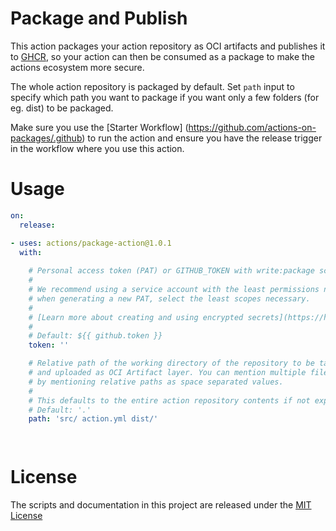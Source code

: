 <p align="center">
  <a href="https://github.com/ruchika-org/package-action"></a>
</p>

# Package and Publish

This action packages your action repository as OCI artifacts and publishes it to [GHCR](ghcr.io), so your action can then be consumed as a package to make the actions ecosystem more secure.

The whole action repository is packaged by default. Set `path` input to specify which path you want to package if you want only a few folders (for eg. dist) to be packaged.

Make sure you use the [Starter Workflow] (https://github.com/actions-on-packages/.github) to run the action and ensure you have the release trigger in the workflow where you use this action. 

# Usage

<!-- start usage -->
```yaml
on: 
  release: 

- uses: actions/package-action@1.0.1
  with:
  
    # Personal access token (PAT) or GITHUB_TOKEN with write:package scope used to upload the package to GHCR. The GITHUB_TOKEN is taken by default.
    #
    # We recommend using a service account with the least permissions necessary. Also
    # when generating a new PAT, select the least scopes necessary.
    #
    # [Learn more about creating and using encrypted secrets](https://help.github.com/en/actions/automating-your-workflow-with-github-actions/creating-and-using-encrypted-secrets)
    #
    # Default: ${{ github.token }}
    token: ''

    # Relative path of the working directory of the repository to be tar archived
    # and uploaded as OCI Artifact layer. You can mention multiple files/folders
    # by mentioning relative paths as space separated values. 
    # 
    # This defaults to the entire action repository contents if not explicitly defined.
    # Default: '.'
    path: 'src/ action.yml dist/'

    
```
<!-- end usage -->

# License

The scripts and documentation in this project are released under the [MIT License](LICENSE)
